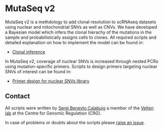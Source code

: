 # MutaSeq v2

MutaSeq v2 is a methdology to add clonal resolution to scRNAseq datasets using nuclear and mitochondrial SNVs as well as CNVs. We have developed a Bayesian model which infers the clonal hierachy of the mutations in the sample and probabilistically assigns cells to clones. All required scripts and detailed explanation on how to implement the model can be found in:

* [Clonal inference](clonal_inference)

In MutaSeq v2, coverage of nuclear SNVs is increased through nested PCRs using mutation-specific primers. Scripts to design primers targeting nuclear SNVs of interest can be found in:

* [Primer design for nuclear SNVs library](primer_design)

## Contact

All scripts were written by [Sergi Beneyto Calabuig](https://www.crg.eu/en/group-members/sergi-beneyto-calabuig) a member of the [Velten lab](https://www.crg.eu/en/programmes-groups/velten-lab) at the Centre for Genomic Regulation (CRG). 

In case of problems or doubts about the scripts please [raise an issue](https://github.com/veltenlab/MutaSeq-v2/issues/new).
